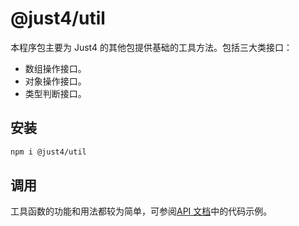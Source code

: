 # @just4/util

本程序包主要为 Just4 的其他包提供基础的工具方法。包括三大类接口：

- 数组操作接口。
- 对象操作接口。
- 类型判断接口。

## 安装

```bash
npm i @just4/util
```

## 调用

工具函数的功能和用法都较为简单，可参阅[API 文档](https://heeroluo.github.io/just4/util/modules/index.html)中的代码示例。
